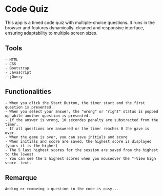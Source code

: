 # Code Quiz

This app is a timed code quiz with multiple-choice questions. It runs in the browser and features dynamically. cleaned and  responsive interface, ensuring adaptability to multiple screen sizes.

## Tools


```
- HTML
- CSS
- Bootstrap
- Javascript
- jQuery
```

## Functionalities

```
- When you click the Start Button, the timer start and the first question is presented.
- When you select your answer, the "wrong" or "right" status is popped up while another question is presented. 
- If the answer is wrong, 10 secondes penalty are substracted from the timer. 
- If all questions are answered or the timer reaches 0 the gave is over.
- When the game is over, you can save initials and score
- When initials and score are saved, the highest score is displayed (yours it is the higher)
- The 5 last highest scores for the session are saved from the highest to the lowest
- You can see the 5 highest scores when you mouseover the "-View high score- text.
```

## Remarque

```
Adding or removing a question in the code is easy... 
```



